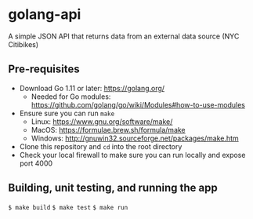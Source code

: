 # golang-api

A simple JSON API that returns data from an external data source (NYC Citibikes)

## Pre-requisites
* Download Go 1.11 or later: https://golang.org/
    * Needed for Go modules: https://github.com/golang/go/wiki/Modules#how-to-use-modules 
* Ensure sure you can run `make`
    * Linux: https://www.gnu.org/software/make/
    * MacOS: https://formulae.brew.sh/formula/make
    * Windows: http://gnuwin32.sourceforge.net/packages/make.htm
* Clone this repository and `cd` into the root directory
* Check your local firewall to make sure you can run locally and expose port 4000

## Building, unit testing, and running the app
`$ make build`
`$ make test`
`$ make run`
